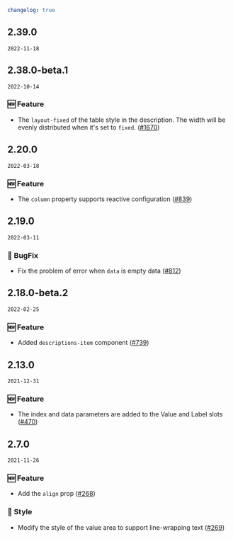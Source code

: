 ```yaml
changelog: true
```

## 2.39.0

`2022-11-18`


## 2.38.0-beta.1

`2022-10-14`

### 🆕 Feature

- The `layout-fixed` of the table style in the description. The width will be evenly distributed when it's set to `fixed`. ([#1670](https://github.com/arco-design/arco-design-vue/pull/1670))


## 2.20.0

`2022-03-18`

### 🆕 Feature

- The `column` property supports reactive configuration ([#839](https://github.com/arco-design/arco-design-vue/pull/839))


## 2.19.0

`2022-03-11`

### 🐛 BugFix

- Fix the problem of error when `data` is empty data ([#812](https://github.com/arco-design/arco-design-vue/pull/812))


## 2.18.0-beta.2

`2022-02-25`

### 🆕 Feature

- Added `descriptions-item` component ([#739](https://github.com/arco-design/arco-design-vue/pull/739))


## 2.13.0

`2021-12-31`

### 🆕 Feature

- The index and data parameters are added to the Value and Label slots ([#470](https://github.com/arco-design/arco-design-vue/pull/470))


## 2.7.0

`2021-11-26`

### 🆕 Feature

- Add the `align` prop ([#268](https://github.com/arco-design/arco-design-vue/pull/268))

### 💅 Style

- Modify the style of the value area to support line-wrapping text ([#269](https://github.com/arco-design/arco-design-vue/pull/269))

